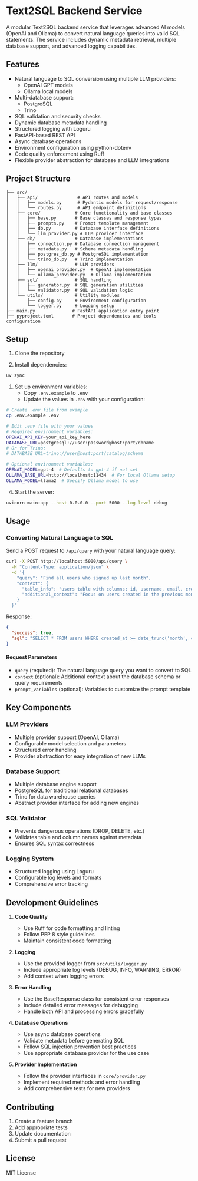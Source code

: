 # Text2SQL Backend Service

A modular Text2SQL backend service that leverages advanced AI models (OpenAI and Ollama) to convert natural language queries into valid SQL statements. The service includes dynamic metadata retrieval, multiple database support, and advanced logging capabilities.

## Features

- Natural language to SQL conversion using multiple LLM providers:
  - OpenAI GPT models
  - Ollama local models
- Multi-database support:
  - PostgreSQL
  - Trino
- SQL validation and security checks
- Dynamic database metadata handling
- Structured logging with Loguru
- FastAPI-based REST API
- Async database operations
- Environment configuration using python-dotenv
- Code quality enforcement using Ruff
- Flexible provider abstraction for database and LLM integrations

## Project Structure

```
├── src/
│   ├── api/               # API routes and models
│   │   ├── models.py      # Pydantic models for request/response
│   │   └── routes.py      # API endpoint definitions
│   ├── core/             # Core functionality and base classes
│   │   ├── base.py       # Base classes and response types
│   │   ├── prompts.py    # Prompt template management
│   │   ├── db.py         # Database interface definitions
│   │   └── llm_provider.py # LLM provider interface
│   ├── db/               # Database implementations
│   │   ├── connection.py # Database connection management
│   │   ├── metadata.py   # Schema metadata handling
│   │   ├── postgres_db.py # PostgreSQL implementation
│   │   └── trino_db.py   # Trino implementation
│   ├── llm/              # LLM providers
│   │   ├── openai_provider.py  # OpenAI implementation
│   │   └── ollama_provider.py  # Ollama implementation
│   ├── sql/              # SQL handling
│   │   ├── generator.py  # SQL generation utilities
│   │   └── validator.py  # SQL validation logic
│   └── utils/            # Utility modules
│       ├── config.py     # Environment configuration
│       └── logger.py     # Logging setup
├── main.py              # FastAPI application entry point
├── pyproject.toml       # Project dependencies and tools configuration
```

## Setup

1. Clone the repository

2. Install dependencies:

```bash
uv sync
```

1. Set up environment variables:
   - Copy `.env.example` to `.env`
   - Update the values in `.env` with your configuration:

```bash
# Create .env file from example
cp .env.example .env

# Edit .env file with your values
# Required environment variables:
OPENAI_API_KEY=your_api_key_here
DATABASE_URL=postgresql://user:password@host:port/dbname
# Or for Trino:
# DATABASE_URL=trino://user@host:port/catalog/schema

# Optional environment variables:
OPENAI_MODEL=gpt-4  # Defaults to gpt-4 if not set
OLLAMA_BASE_URL=http://localhost:11434  # For local Ollama setup
OLLAMA_MODEL=llama2  # Specify Ollama model to use
```

4. Start the server:
```bash
uvicorn main:app --host 0.0.0.0 --port 5000 --log-level debug
```

## Usage

### Converting Natural Language to SQL

Send a POST request to `/api/query` with your natural language query:

```bash
curl -X POST http://localhost:5000/api/query \
  -H "Content-Type: application/json" \
  -d '{
    "query": "Find all users who signed up last month",
    "context": {
      "table_info": "users table with columns: id, username, email, created_at",
      "additional_context": "Focus on users created in the previous month"
    }
  }'
```

Response:
```json
{
  "success": true,
  "sql": "SELECT * FROM users WHERE created_at >= date_trunc('month', current_date - interval '1 month') AND created_at < date_trunc('month', current_date)"
}
```

#### Request Parameters

- `query` (required): The natural language query you want to convert to SQL
- `context` (optional): Additional context about the database schema or query requirements
- `prompt_variables` (optional): Variables to customize the prompt template


## Key Components

### LLM Providers
- Multiple provider support (OpenAI, Ollama)
- Configurable model selection and parameters
- Structured error handling
- Provider abstraction for easy integration of new LLMs

### Database Support
- Multiple database engine support
- PostgreSQL for traditional relational databases
- Trino for data warehouse queries
- Abstract provider interface for adding new engines

### SQL Validator
- Prevents dangerous operations (DROP, DELETE, etc.)
- Validates table and column names against metadata
- Ensures SQL syntax correctness

### Logging System
- Structured logging using Loguru
- Configurable log levels and formats
- Comprehensive error tracking

## Development Guidelines

1. **Code Quality**
   - Use Ruff for code formatting and linting
   - Follow PEP 8 style guidelines
   - Maintain consistent code formatting

2. **Logging**
   - Use the provided logger from `src/utils/logger.py`
   - Include appropriate log levels (DEBUG, INFO, WARNING, ERROR)
   - Add context when logging errors

3. **Error Handling**
   - Use the BaseResponse class for consistent error responses
   - Include detailed error messages for debugging
   - Handle both API and processing errors gracefully

4. **Database Operations**
   - Use async database operations
   - Validate metadata before generating SQL
   - Follow SQL injection prevention best practices
   - Use appropriate database provider for the use case

5. **Provider Implementation**
   - Follow the provider interfaces in `core/provider.py`
   - Implement required methods and error handling
   - Add comprehensive tests for new providers

## Contributing

1. Create a feature branch
2. Add appropriate tests
3. Update documentation
4. Submit a pull request

## License

MIT License